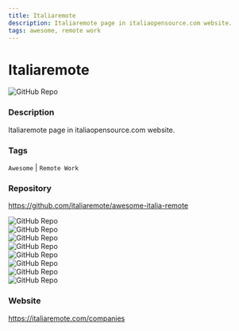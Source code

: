 ```yaml
---
title: Italiaremote
description: Italiaremote page in italiaopensource.com website.
tags: awesome, remote work
---
```

        

# Italiaremote

![GitHub Repo](https://img.shields.io/static/v1?label=category&message=opensource&color=green)

### Description

Italiaremote page in italiaopensource.com website.

### Tags

`Awesome` | `Remote Work`

### Repository

https://github.com/italiaremote/awesome-italia-remote

![GitHub Repo](https://img.shields.io/github/stars/italiaremote/awesome-italia-remote?style=social)<br />![GitHub Repo](https://img.shields.io/github/forks/italiaremote/awesome-italia-remote?style=social)<br />![GitHub Repo](https://img.shields.io/github/v/tag/italiaremote/awesome-italia-remote?style=social)<br />![GitHub Repo](https://img.shields.io/github/contributors/italiaremote/awesome-italia-remote)<br />![GitHub Repo](https://img.shields.io/github/issues-pr/italiaremote/awesome-italia-remote)<br />![GitHub Repo](https://img.shields.io/github/issues/italiaremote/awesome-italia-remote)<br />![GitHub Repo](https://img.shields.io/github/license/italiaremote/awesome-italia-remote)<br />![GitHub Repo](https://img.shields.io/github/last-commit/italiaremote/awesome-italia-remote)<br />

### Website

https://italiaremote.com/companies
